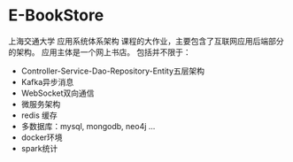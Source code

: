 # E-BookStore

上海交通大学 应用系统体系架构 课程的大作业，主要包含了互联网应用后端部分的架构。 应用主体是一个网上书店。
包括并不限于：

- Controller-Service-Dao-Repository-Entity五层架构
- Kafka异步消息
- WebSocket双向通信
- 微服务架构
- redis 缓存
- 多数据库：mysql, mongodb, neo4j ...
- docker环境
- spark统计
